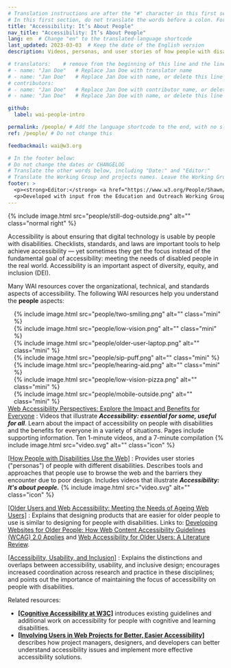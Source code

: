 ```yaml
---
# Translation instructions are after the "#" character in this first section. They are comments that do not show up in the web page. You do not need to translate the instructions after #.
# In this first section, do not translate the words before a colon. For example, do not translate "title:". Do translate the text after "title:".
title: "Accessibility: It’s About People"
nav_title: "Accessibility: It’s About People"
lang: en  # Change "en" to the translated-language shortcode
last_updated: 2023-03-03  # Keep the date of the English version
description: Videos, personas, and user stories of how people with disabilities use digital technology.

# translators:    # remove from the beginning of this line and the lines below: "# " (the hash sign and the space)
# - name: "Jan Doe"   # Replace Jan Doe with translator name
# - name: "Jan Doe"   # Replace Jan Doe with name, or delete this line if not multiple translators
# contributors:
# - name: "Jan Doe"   # Replace Jan Doe with contributor name, or delete this line if none
# - name: "Jan Doe"   # Replace Jan Doe with name, or delete this line if not multiple contributors

github:
  label: wai-people-intro

permalink: /people/ # Add the language shortcode to the end, with no slash at the end. For example /path/to/file/fr
ref: /people/ # Do not change this

feedbackmail: wai@w3.org

# In the footer below:
# Do not change the dates or CHANGELOG
# Translate the other words below, including "Date:" and "Editor:"
# Translate the Working Group and projects names. Leave the Working Group and projects acronyms in English.
footer: >
  <p><strong>Editor:</strong> <a href="https://www.w3.org/People/Shawn/">Shawn Lawton Henry</a>.</p>
  <p>Developed with input from the Education and Outreach Working Group (<a href="https://www.w3.org/groups/wg/eowg">EOWG</a>). Developed as part of the <a href="https://www.w3.org/WAI/about/projects/wai-guide">WAI-Guide project</a>, co-funded by the European Commission.</p>
---
```


{% include image.html src="people/still-dog-outside.png" alt="" class="normal right" %}

Accessibility is about ensuring that digital technology is usable by people with disabilities. Checklists, standards, and laws are important tools to help achieve accessibility — yet sometimes they get the focus instead of the fundamental goal of accessibility: meeting the needs of disabled people in the real world. Accessibility is an important aspect of diversity, equity, and inclusion (DEI).

Many WAI resources cover the organizational, technical, and standards aspects of accessibility. The following WAI resources help you understand the **people** aspects:

<div style="float:right; margin-left:1em; clear:both;">
{% include image.html src="people/two-smiling.png" alt="" class="mini" %}<br>
{% include image.html src="people/low-vision.png" alt="" class="mini" %}<br>
{% include image.html src="people/older-user-laptop.png" alt="" class="mini" %}<br>
{% include image.html src="people/sip-puff.png" alt="" class="mini" %}<br>
{% include image.html src="people/hearing-aid.png" alt="" class="mini" %}<br>
{% include image.html src="people/low-vision-pizza.png" alt="" class="mini" %}<br>
{% include image.html src="people/mobile-outside.png" alt="" class="mini" %}
</div>

[Web Accessibility Perspectives: Explore the Impact and Benefits for Everyone](/perspective-videos/) 
:   Videos that illustrate **_Accessibility: essential for some, useful for all_**. Learn about the impact of accessibility on people with disabilities and the benefits for everyone in a variety of situations. Pages include supporting information. Ten 1-minute videos, and a 7-minute compilation {% include image.html src="video.svg" alt="" class="icon" %}

[[How People with Disabilities Use the Web]](/people-use-web/)
:   Provides user stories ("personas") of people with different disabilities. Describes tools and approaches that people use to browse the web and the barriers they encounter due to poor design. Includes videos that illustrate **_Accessibility: It's about people._** {% include image.html src="video.svg" alt="" class="icon" %}

[[Older Users and Web Accessibility: Meeting the Needs of Ageing Web Users]](/older-users/)
:   Explains that designing products that are easier for older people to use is similar to designing for people with disabilities. Links to: [Developing Websites for Older People: How Web Content Accessibility Guidelines (WCAG) 2.0 Applies](/older-users/developing/) and [Web Accessibility for Older Users: A Literature Review](/older-users/literature/).

[[Accessibility, Usability, and Inclusion]](/fundamentals/accessibility-usability-inclusion/)
:   Explains the distinctions and overlaps between accessibility, usability, and inclusive design; encourages increased coordination across research and practice in these disciplines; and points out the importance of maintaining the focus of accessibility on people with disabilities.

Related resources:
- **[[Cognitive Accessibility at W3C]](/cognitive/)** introduces existing guidelines and additional work on accessibility for people with cognitive and learning disabilities.
- **[[Involving Users in Web Projects for Better, Easier Accessibility]](/planning/involving-users/)** describes how project managers, designers, and developers can better understand accessibility issues and implement more effective accessibility solutions.
